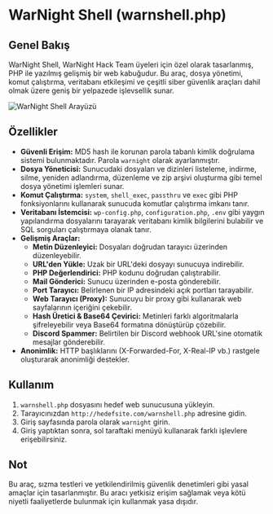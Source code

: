 # WarNight Shell (warnshell.php)

## Genel Bakış

WarNight Shell, WarNight Hack Team üyeleri için özel olarak tasarlanmış, PHP ile yazılmış gelişmiş bir web kabuğudur. Bu araç, dosya yönetimi, komut çalıştırma, veritabanı etkileşimi ve çeşitli siber güvenlik araçları dahil olmak üzere geniş bir yelpazede işlevsellik sunar.

![WarNight Shell Arayüzü](https://cdn.discordapp.com/attachments/1400185555173769408/1401334575916912721/image.png?ex=688fe606&is=688e9486&hm=0c51650ac65a674fa48fdaba6a75cbd824a51384db7a39617cc41fc4abbebece&)

## Özellikler

* **Güvenli Erişim:** MD5 hash ile korunan parola tabanlı kimlik doğrulama sistemi bulunmaktadır. Parola `warnight` olarak ayarlanmıştır.
* **Dosya Yöneticisi:** Sunucudaki dosyaları ve dizinleri listeleme, indirme, silme, yeniden adlandırma, düzenleme ve zip arşivi oluşturma gibi temel dosya yönetimi işlemleri sunar.
* **Komut Çalıştırma:** `system`, `shell_exec`, `passthru` ve `exec` gibi PHP fonksiyonlarını kullanarak sunucuda komutlar çalıştırma imkanı tanır.
* **Veritabanı İstemcisi:** `wp-config.php`, `configuration.php`, `.env` gibi yaygın yapılandırma dosyalarını tarayarak veritabanı kimlik bilgilerini bulabilir ve SQL sorguları çalıştırmaya olanak tanır.
* **Gelişmiş Araçlar:**
    * **Metin Düzenleyici:** Dosyaları doğrudan tarayıcı üzerinden düzenleyebilir.
    * **URL'den Yükle:** Uzak bir URL'deki dosyayı sunucuya indirebilir.
    * **PHP Değerlendirici:** PHP kodunu doğrudan çalıştırabilir.
    * **Mail Gönderici:** Sunucu üzerinden e-posta gönderebilir.
    * **Port Tarayıcı:** Belirlenen bir IP adresindeki açık portları tarayabilir.
    * **Web Tarayıcı (Proxy):** Sunucuyu bir proxy gibi kullanarak web sayfalarının içeriğini çekebilir.
    * **Hash Üretici & Base64 Çevirici:** Metinleri farklı algoritmalarla şifreleyebilir veya Base64 formatına dönüştürüp çözebilir.
    * **Discord Spammer:** Belirtilen bir Discord webhook URL'sine otomatik mesajlar gönderebilir.
* **Anonimlik:** HTTP başlıklarını (X-Forwarded-For, X-Real-IP vb.) rastgele oluşturarak anonimliği destekler.

## Kullanım

1.  `warnshell.php` dosyasını hedef web sunucusuna yükleyin.
2.  Tarayıcınızdan `http://hedefsite.com/warnshell.php` adresine gidin.
3.  Giriş sayfasında parola olarak `warnight` girin.
4.  Giriş yaptıktan sonra, sol taraftaki menüyü kullanarak farklı işlevlere erişebilirsiniz.

## Not

Bu araç, sızma testleri ve yetkilendirilmiş güvenlik denetimleri gibi yasal amaçlar için tasarlanmıştır. Bu aracı yetkisiz erişim sağlamak veya kötü niyetli faaliyetlerde bulunmak için kullanmak yasa dışıdır.
